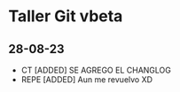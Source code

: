 # Taller Git vbeta

## 28-08-23 

- CT [ADDED] SE AGREGO EL CHANGLOG 
- REPE [ADDED] Aun me revuelvo XD